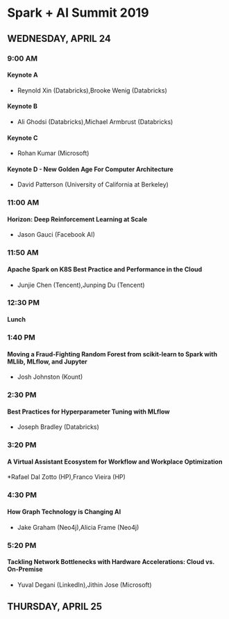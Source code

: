 # Spark + AI Summit 2019

## WEDNESDAY, APRIL 24

### 9:00 AM

#### Keynote A

* Reynold Xin (Databricks),Brooke Wenig (Databricks)

#### Keynote B

* Ali Ghodsi (Databricks),Michael Armbrust (Databricks)

#### Keynote C

* Rohan Kumar (Microsoft)

#### Keynote D - New Golden Age For Computer Architecture

* David Patterson (University of California at Berkeley)

### 11:00 AM

#### Horizon: Deep Reinforcement Learning at Scale

* Jason Gauci (Facebook AI)

### 11:50 AM

#### Apache Spark on K8S Best Practice and Performance in the Cloud

* Junjie Chen (Tencent),Junping Du (Tencent)

### 12:30 PM

#### Lunch

### 1:40 PM

#### Moving a Fraud-Fighting Random Forest from scikit-learn to Spark with MLlib, MLflow, and Jupyter

* Josh Johnston (Kount)

### 2:30 PM

#### Best Practices for Hyperparameter Tuning with MLflow

* Joseph Bradley (Databricks)

### 3:20 PM

#### A Virtual Assistant Ecosystem for Workflow and Workplace Optimization

*Rafael Dal Zotto (HP),Franco Vieira (HP)

### 4:30 PM

#### How Graph Technology is Changing AI

* Jake Graham (Neo4j),Alicia Frame (Neo4j)

### 5:20 PM

#### Tackling Network Bottlenecks with Hardware Accelerations: Cloud vs. On-Premise

* Yuval Degani (LinkedIn),Jithin Jose (Microsoft)

## THURSDAY, APRIL 25